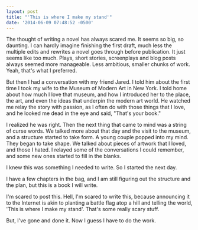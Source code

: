 ```yaml
---
layout: post
title: "'This is where I make my stand'"
date: '2014-06-09 07:48:52 -0500'
---
```

<p>The thought of writing a novel has always scared me. It seems so big, so daunting. I can hardly imagine finishing the first draft, much less the multiple edits and rewrites a novel goes through before publication. It just seems like too much. Plays, short stories, screenplays and blog posts always seemed more manageable. Less ambitious, smaller chunks of work. Yeah, that's what I preferred.</p>
<p>But then I had a conversation with my friend Jared. I told him about the first time I took my wife to the Museum of Modern Art in New York. I told home about how much I love that museum, and how I introduced her to the place, the art, and even the ideas that underpin the modern art world. He watched me relay the story with passion, as I often do with those things that I love, and he looked me dead in the eye and said, "That's your book."</p>
<p>I realized he was right. Then the next thing that came to mind was a string of curse words. We talked more about that day and the visit to the museum, and a structure started to take form. A young couple popped into my mind. They began to take shape. We talked about pieces of artwork that I loved, and those I hated. I relayed some of the conversations I could remember, and some new ones started to fill in the blanks.</p>
<p>I knew this was something I needed to write. So I started the next day.</p>
<p>I have a few chapters in the bag, and I am still figuring out the structure and the plan, but this is a book I will write.</p>
<p>I'm scared to post this. Hell, I'm scared to write this, because announcing it to the Internet is akin to planting a battle flag atop a hill and telling the world, 'This is where I make my stand'. That's some really scary stuff.</p>
<p>But, I've gone and done it. Now I guess I have to do the work.</p>

